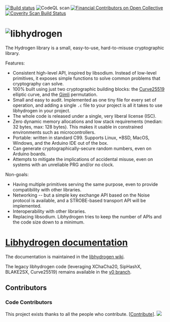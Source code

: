 [![Build status](https://travis-ci.org/jedisct1/libhydrogen.svg?branch=master)](https://travis-ci.org/jedisct1/libhydrogen?branch=master)
![CodeQL scan](https://github.com/jedisct1/libhydrogen/workflows/Code%20scanning%20-%20action/badge.svg)
[![Financial Contributors on Open Collective](https://opencollective.com/libhydrogen/all/badge.svg?label=financial+contributors)](https://opencollective.com/libhydrogen) [![Coverity Scan Build Status](https://scan.coverity.com/projects/13315/badge.svg)](https://scan.coverity.com/projects/13315)

![libhydrogen](https://raw.github.com/jedisct1/libhydrogen/master/logo.png)
==============

The Hydrogen library is a small, easy-to-use, hard-to-misuse cryptographic library.

Features:
- Consistent high-level API, inspired by libsodium. Instead of low-level primitives, it exposes simple functions to solve common problems that cryptography can solve.
- 100% built using just two cryptographic building blocks: the [Curve25519](https://cr.yp.to/ecdh.html) elliptic curve, and the [Gimli](https://csrc.nist.gov/CSRC/media/Projects/Lightweight-Cryptography/documents/round-1/spec-doc/gimli-spec.pdf) permutation.
- Small and easy to audit. Implemented as one tiny file for every set of operation, and adding a single `.c` file to your project is all it takes to use libhydrogen in your project.
- The whole code is released under a single, very liberal license (ISC).
- Zero dynamic memory allocations and low stack requirements (median: 32 bytes, max: 128 bytes). This makes it usable in constrained environments such as microcontrollers.
- Portable: written in standard C99. Supports Linux, *BSD, MacOS, Windows, and the Arduino IDE out of the box.
- Can generate cryptographically-secure random numbers, even on Arduino boards.
- Attempts to mitigate the implications of accidental misuse, even on systems with an unreliable PRG and/or no clock.

Non-goals:
- Having multiple primitives serving the same purpose, even to provide compatibility with other libraries.
- Networking -- but a simple key exchange API based on the Noise protocol is available, and a STROBE-based transport API will be implemented.
- Interoperability with other libraries.
- Replacing libsodium. Libhydrogen tries to keep the number of APIs and the code size down to a minimum.

# [Libhydrogen documentation](https://github.com/jedisct1/libhydrogen/wiki)

The documentation is maintained in the [libhydrogen wiki](https://github.com/jedisct1/libhydrogen/wiki).

The legacy libhydrogen code (leveraging XChaCha20, SipHashX, BLAKE2SX, Curve25519) remains available in the [v0 branch](https://github.com/jedisct1/libhydrogen/tree/v0).

## Contributors

### Code Contributors

This project exists thanks to all the people who contribute. [[Contribute](CONTRIBUTING.md)].
<a href="https://github.com/jedisct1/libhydrogen/graphs/contributors"><img src="https://opencollective.com/libhydrogen/contributors.svg?width=890&button=false" /></a>
